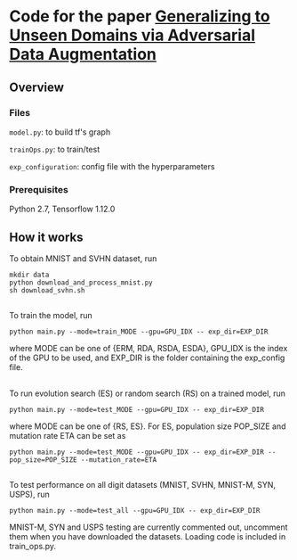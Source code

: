 # Code for the paper [Generalizing to Unseen Domains via Adversarial Data Augmentation](https://arxiv.org/abs/1805.12018)

## Overview

### Files

``model.py``: to build tf's graph

``trainOps.py``: to train/test

``exp_configuration``: config file with the hyperparameters

### Prerequisites

Python 2.7, Tensorflow 1.12.0

## How it works

To obtain MNIST and SVHN dataset, run

```
mkdir data
python download_and_process_mnist.py
sh download_svhn.sh
```
##
To train the model, run

```
python main.py --mode=train_MODE --gpu=GPU_IDX -- exp_dir=EXP_DIR
```
where MODE can be one of {ERM, RDA, RSDA, ESDA}, GPU_IDX is the index of the GPU to be used, and EXP_DIR is the folder containing the exp_config file.

##
To run evolution search (ES) or random search (RS) on a trained model, run

```
python main.py --mode=test_MODE --gpu=GPU_IDX -- exp_dir=EXP_DIR
```
where MODE can be one of {RS, ES}. For ES, population size POP_SIZE and mutation rate ETA can be set as
 
```
python main.py --mode=test_MODE --gpu=GPU_IDX -- exp_dir=EXP_DIR --pop_size=POP_SIZE --mutation_rate=ETA
```

##
To test performance on all digit datasets (MNIST, SVHN, MNIST-M, SYN, USPS), run

```
python main.py --mode=test_all --gpu=GPU_IDX -- exp_dir=EXP_DIR
```
MNIST-M, SYN and USPS testing are currently commented out, uncomment them when you have downloaded the datasets. Loading code is included in train_ops.py.

##




